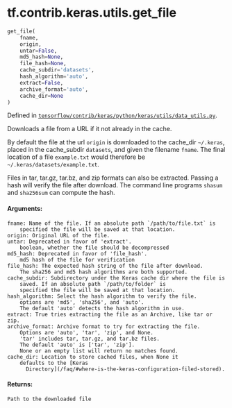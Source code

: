 <div itemscope itemtype="http://developers.google.com/ReferenceObject">
<meta itemprop="name" content="tf.contrib.keras.utils.get_file" />
</div>

# tf.contrib.keras.utils.get_file

``` python
get_file(
    fname,
    origin,
    untar=False,
    md5_hash=None,
    file_hash=None,
    cache_subdir='datasets',
    hash_algorithm='auto',
    extract=False,
    archive_format='auto',
    cache_dir=None
)
```



Defined in [`tensorflow/contrib/keras/python/keras/utils/data_utils.py`](https://www.tensorflow.org/code/tensorflow/contrib/keras/python/keras/utils/data_utils.py).

Downloads a file from a URL if it not already in the cache.

By default the file at the url `origin` is downloaded to the
cache_dir `~/.keras`, placed in the cache_subdir `datasets`,
and given the filename `fname`. The final location of a file
`example.txt` would therefore be `~/.keras/datasets/example.txt`.

Files in tar, tar.gz, tar.bz, and zip formats can also be extracted.
Passing a hash will verify the file after download. The command line
programs `shasum` and `sha256sum` can compute the hash.

#### Arguments:

    fname: Name of the file. If an absolute path `/path/to/file.txt` is
        specified the file will be saved at that location.
    origin: Original URL of the file.
    untar: Deprecated in favor of 'extract'.
        boolean, whether the file should be decompressed
    md5_hash: Deprecated in favor of 'file_hash'.
        md5 hash of the file for verification
    file_hash: The expected hash string of the file after download.
        The sha256 and md5 hash algorithms are both supported.
    cache_subdir: Subdirectory under the Keras cache dir where the file is
        saved. If an absolute path `/path/to/folder` is
        specified the file will be saved at that location.
    hash_algorithm: Select the hash algorithm to verify the file.
        options are 'md5', 'sha256', and 'auto'.
        The default 'auto' detects the hash algorithm in use.
    extract: True tries extracting the file as an Archive, like tar or zip.
    archive_format: Archive format to try for extracting the file.
        Options are 'auto', 'tar', 'zip', and None.
        'tar' includes tar, tar.gz, and tar.bz files.
        The default 'auto' is ['tar', 'zip'].
        None or an empty list will return no matches found.
    cache_dir: Location to store cached files, when None it
        defaults to the [Keras
          Directory](/faq/#where-is-the-keras-configuration-filed-stored).


#### Returns:

    Path to the downloaded file